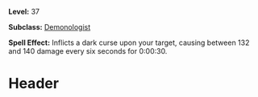 <!-- TITLE: Spell: Dark Soul -->
<!-- SUBTITLE:  -->

**Level:** 37

**Subclass:** [Demonologist](demonologist)

**Spell Effect:** Inflicts a dark curse upon your target, causing between 132 and 140 damage every six seconds for 0:00:30.

# Header